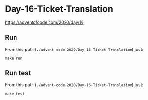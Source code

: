# Day-16-Ticket-Translation
https://adventofcode.com/2020/day/16

## Run

From this path (`./advent-code-2020/Day-16-Ticket-Translation`) just:

`make run`

## Run test

From this path (`./advent-code-2020/Day-16-Ticket-Translation`) just:

`make test`
